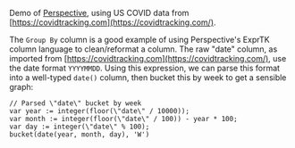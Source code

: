 Demo of [Perspective](https://github.com/finos/perspective), using US COVID data from
[https://covidtracking.com](https://covidtracking.com/).

The `Group By` column is a good example of using Perspective's ExprTK column language
to clean/reformat a column. The raw "date" column, as imported from
[https://covidtracking.com](https://covidtracking.com/), use the date format `YYYYMMDD`.
Using this expression, we can parse this format into a well-typed `date()` column, then
bucket this by week to get a sensible graph:

```
// Parsed \"date\" bucket by week
var year := integer(floor(\"date\" / 10000));
var month := integer(floor(\"date\" / 100)) - year * 100;
var day := integer(\"date\" % 100);
bucket(date(year, month, day), 'W')
```
